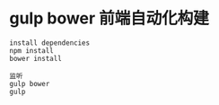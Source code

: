# gulp bower 前端自动化构建

``` bask
install dependencies
npm install
bower install

监听
gulp bower
gulp
```
